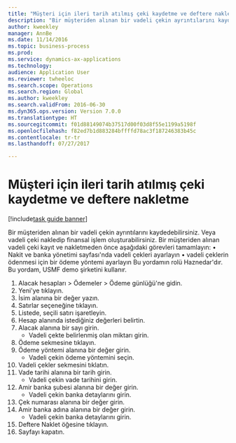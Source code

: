 ```yaml
--- 
title: "Müşteri için ileri tarih atılmış çeki kaydetme ve deftere nakletme"
description: "Bir müşteriden alınan bir vadeli çekin ayrıntılarını kaydedebilirsiniz."
author: kweekley
manager: AnnBe
ms.date: 11/14/2016
ms.topic: business-process
ms.prod: 
ms.service: dynamics-ax-applications
ms.technology: 
audience: Application User
ms.reviewer: twheeloc
ms.search.scope: Operations
ms.search.region: Global
ms.author: kweekley
ms.search.validFrom: 2016-06-30
ms.dyn365.ops.version: Version 7.0.0
ms.translationtype: HT
ms.sourcegitcommit: f01d88149074b37517d00f03d8f55e1199a5198f
ms.openlocfilehash: f82ed7b1d883284bffffd78ac3f187246383b45c
ms.contentlocale: tr-tr
ms.lasthandoff: 07/27/2017

---
```

# <a name="register-and-post-a-postdated-check-for-a-customer"></a>Müşteri için ileri tarih atılmış çeki kaydetme ve deftere nakletme

[!include[task guide banner](../../includes/task-guide-banner.md)]

Bir müşteriden alınan bir vadeli çekin ayrıntılarını kaydedebilirsiniz. Veya vadeli çeki nakledip finansal işlem oluşturabilirsiniz.   Bir müşteriden alınan vadeli çeki kayıt ve nakletmeden önce aşağıdaki görevleri tamamlayın: • Nakit ve banka yönetimi sayfası'nda vadeli çekleri ayarlayın • vadeli çeklerin ödenmesi için bir ödeme yöntemi ayarlayın Bu yordamın rolü Haznedar'dır. Bu yordam, USMF demo şirketini kullanır.

1. Alacak hesapları > Ödemeler > Ödeme günlüğü'ne gidin.
2. Yeni'ye tıklayın.
3. İsim alanına bir değer yazın.
4. Satırlar seçeneğine tıklayın.
5. Listede, seçili satırı işaretleyin.
6. Hesap alanında istediğiniz değerleri belirtin.
7. Alacak alanına bir sayı girin.
    * Vadeli çekte belirlenmiş olan miktarı girin.  
8. Ödeme sekmesine tıklayın.
9. Ödeme yöntemi alanına bir değer girin.
    * Vadeli çekin ödeme yöntemini seçin.  
10. Vadeli çekler sekmesini tıklatın.
11. Vade tarihi alanına bir tarih girin.
    * Vadeli çekin vade tarihini girin.  
12. Amir banka şubesi alanına bir değer girin.
    * Vadeli çekin banka detaylarını girin.  
13. Çek numarası alanına bir değer girin.
14. Amir banka adına alanına bir değer girin.
    * Vadeli çekin banka detaylarını girin.  
15. Deftere Naklet öğesine tıklayın.
16. Sayfayı kapatın.


